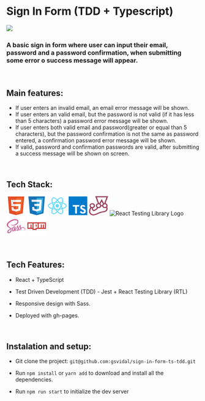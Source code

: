 # Sign In Form (TDD + Typescript)

<a href="">
  <img src="https://i.postimg.cc/85Hs4zP9/sign-in-form.png" width="700">
</a> 

### A basic sign in form where user can input their email, password and a password confirmation, when submitting some error o success message will appear.
<br />

## Main features:
- If user enters an invalid email, an email error message will be shown.
- If user enters an valid email, but the password is not valid (if it has less than 5 characters) a password error message will be shown.
- If user enters both valid email and password(greater or equal than 5 characters), but the password confirmation is not the same as password entered, 
  a confirmation password error message will be shown.
- If valid, password and confirmation passwords are valid, after submitting a success message will be shown on screen.

<br />

## Tech Stack:

<img src="https://github.com/devicons/devicon/blob/master/icons/html5/html5-original.svg" alt="html5 Logo" width="50" height="50"/> <img src="https://github.com/devicons/devicon/blob/master/icons/css3/css3-original.svg" alt="css3 Logo" width="50" height="50"/>
<img src="https://github.com/devicons/devicon/blob/master/icons/react/react-original.svg" alt="react Logo" width="50" height="50"/>
<img src="https://github.com/devicons/devicon/blob/master/icons/typescript/typescript-original.svg" alt="Javascript Logo" width="50" height="50"/>
<img src="https://github.com/devicons/devicon/blob/master/icons/jest/jest-plain.svg" alt="Jest Logo" width="50" height="50"/>
<img src="https://testing-library.com/img/octopus-64x64.png" alt="React Testing Library Logo" width="50" height="50"/>
<img src="https://github.com/devicons/devicon/blob/master/icons/sass/sass-original.svg" alt="Sass Logo" width="50" height="50"/>
<img src="https://github.com/devicons/devicon/blob/master/icons/npm/npm-original-wordmark.svg" alt="npm Logo" width="50" height="50"/>

<br />

## Tech Features: 

- React + TypeScript 

- Test Driven Development (TDD) - Jest + React Testing Library (RTL)

- Responsive design with Sass.

- Deployed with gh-pages.


<br />

## Instalation and setup:

- Git clone the project: `git@github.com:gsvidal/sign-in-form-ts-tdd.git`

- Run `npm install` or `yarn add` to download and install all the dependencies.

- Run `npm run start` to initialize the dev server


